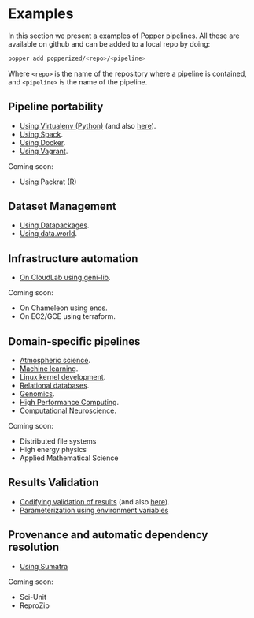 # Examples

In this section we present a examples of Popper pipelines. All these 
are available on github and can be added to a local repo by doing:

```bash
popper add popperized/<repo>/<pipeline>
```

Where `<repo>` is the name of the repository where a pipeline is 
contained, and `<pipeline>` is the name of the pipeline.

## Pipeline portability

  * [Using Virtualenv (Python)][pyv1] (and also [here][pyv2]).
  * [Using Spack][spack].
  * [Using Docker][docker].
  * [Using Vagrant][vagrant].

Coming soon:

  * Using Packrat (R)

## Dataset Management

  * [Using Datapackages][datapackages].
  * [Using data.world][data-world].

## Infrastructure automation

  * [On CloudLab using geni-lib][cloudlab].

Coming soon:

  * On Chameleon using enos.
  * On EC2/GCE using terraform.

## Domain-specific pipelines

  * [Atmospheric science][nwp-wrf].
  * [Machine learning][docker].
  * [Linux kernel development][vagrant].
  * [Relational databases][postgres].
  * [Genomics][genomics].
  * [High Performance Computing][spack].
  * [Computational Neuroscience][sumatra].

Coming soon:

  * Distributed file systems
  * High energy physics
  * Applied Mathematical Science

## Results Validation

  * [Codifying validation of results][pyv2] (and also [here][docker]).
  * [Parameterization using environment variables][envvar-parameters]

## Provenance and automatic dependency resolution

  * [Using Sumatra][sumatra]

Coming soon:

  * Sci-Unit
  * ReproZip

[pyv1]: https://github.com/popperized/swc-lesson-pipelines/tree/master/pipelines/sea-surface-mapping
[pyv2]: https://github.com/popperized/popper-readthedocs-examples/tree/master/pipelines/validator
[spack]: https://github.com/popperized/popper-readthedocs-examples/master/pipelines/mpip
[docker]: https://github.com/popperized/swc-lesson-pipelines/tree/master/pipelines/docker-data-science
[vagrant]: https://github.com/popperized/popper-readthedocs-examples/tree/master/pipelines/vagrant-linux
[sumatra]: https://github.com/popperized/open-comp-rsc-popper
[nwp-wrf]: https://github.com/popperized/nwp-popper
[genomics]: https://github.com/popperized/popper-readthedocs-examples/master/pipelines/genomics
[datapackages]: https://github.com/popperized/popper-readthedocs-examples/tree/master/pipelines/datapackage
[postgres]: https://github.com/popperized/popper-readthedocs-examples/master/pipelines/pgbench
[data-world]: https://github.com/popperized/popper-readthedocs-examples/tree/master/pipelines/data-world
[envvar-parameters]: https://github.com/popperized/popper-readthedocs-examples/tree/master/pipelines/envvar-param
[cloudlab]: https://github.com/popperized/popper-readthedocs-examples/tree/master/pipelines/cloudlab-benchmarking
